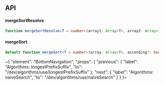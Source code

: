 

## API

#### mergeSortResolve

```ts
function mergeSortResolve<T = number>(array1: Array<T>, array2: Array<T>, ascending?: boolean): Array<T>;
```

#### mergeSort

```ts
default function mergeSort<T = number>(array: Array<T>, ascending?: boolean): Array<T>;
```

~{
  "element": "BottomNavigation",
  "props": {
    "previous": {
      "label": "Algorithms: longestPrefixSuffix",
      "to": "/dev/algorithms/use/longestPrefixSuffix"
    },
    "next": {
      "label": "Algorithms: naiveSearch",
      "to": "/dev/algorithms/use/naiveSearch"
    }
  }
}~
